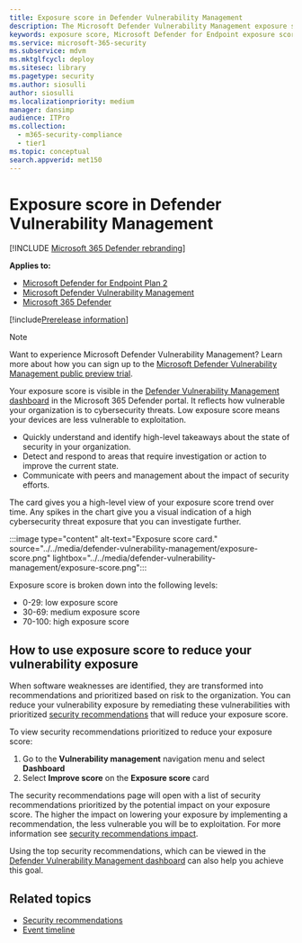 ```yaml
---
title: Exposure score in Defender Vulnerability Management
description: The Microsoft Defender Vulnerability Management exposure score reflects how vulnerable your organization is to cybersecurity threats.
keywords: exposure score, Microsoft Defender for Endpoint exposure score, Microsoft Defender for Endpoint tvm exposure score, organization exposure score, tvm organization exposure score, threat and vulnerability management, Microsoft Defender for Endpoint, mdvm, Microsoft Defender Vulnerability Management
ms.service: microsoft-365-security
ms.subservice: mdvm
ms.mktglfcycl: deploy
ms.sitesec: library
ms.pagetype: security
ms.author: siosulli
author: siosulli
ms.localizationpriority: medium
manager: dansimp
audience: ITPro
ms.collection: 
  - m365-security-compliance
  - tier1
ms.topic: conceptual
search.appverid: met150
---
```


# Exposure score in Defender Vulnerability Management

[!INCLUDE [Microsoft 365 Defender rebranding](../../includes/microsoft-defender.md)]

**Applies to:**

- [Microsoft Defender for Endpoint Plan 2](https://go.microsoft.com/fwlink/?linkid=2154037)
- [Microsoft Defender Vulnerability Management](index.yml)
- [Microsoft 365 Defender](https://go.microsoft.com/fwlink/?linkid=2118804)

[!include[Prerelease information](../../includes/prerelease.md)]

>[!Note]
> Want to experience Microsoft Defender Vulnerability Management? Learn more about how you can sign up to the [Microsoft Defender Vulnerability Management public preview trial](../defender-vulnerability-management/get-defender-vulnerability-management.md).

Your exposure score is visible in the [Defender Vulnerability Management dashboard](tvm-dashboard-insights.md) in the Microsoft 365 Defender portal. It reflects how vulnerable your organization is to cybersecurity threats. Low exposure score means your devices are less vulnerable to exploitation.

- Quickly understand and identify high-level takeaways about the state of security in your organization.
- Detect and respond to areas that require investigation or action to improve the current state.
- Communicate with peers and management about the impact of security efforts.

The card gives you a high-level view of your exposure score trend over time. Any spikes in the chart give you a visual indication of a high cybersecurity threat exposure that you can investigate further.

:::image type="content" alt-text="Exposure score card." source="../../media/defender-vulnerability-management/exposure-score.png" lightbox="../../media/defender-vulnerability-management/exposure-score.png":::

Exposure score is broken down into the following levels:

- 0-29: low exposure score
- 30-69: medium exposure score
- 70-100: high exposure score

## How to use exposure score to reduce your vulnerability exposure

When software weaknesses are identified, they are transformed into recommendations and prioritized based on risk to the organization. You can reduce your vulnerability exposure by remediating these vulnerabilities with prioritized [security recommendations](tvm-security-recommendation.md) that will reduce your exposure score.

To view security recommendations prioritized to reduce your exposure score:

1. Go to the **Vulnerability management** navigation menu and select **Dashboard**
2. Select **Improve score** on the **Exposure score** card

The security recommendations page will open with a list of security recommendations prioritized by the potential impact on your exposure score. The higher the impact on lowering your exposure by implementing a recommendation, the less vulnerable you will be to exploitation. For more information see [security recommendations impact](tvm-security-recommendation.md#impact).

Using the top security recommendations, which can be viewed in the [Defender Vulnerability Management dashboard](tvm-dashboard-insights.md) can also help you achieve this goal.

## Related topics

- [Security recommendations](tvm-security-recommendation.md)
- [Event timeline](threat-and-vuln-mgt-event-timeline.md)
